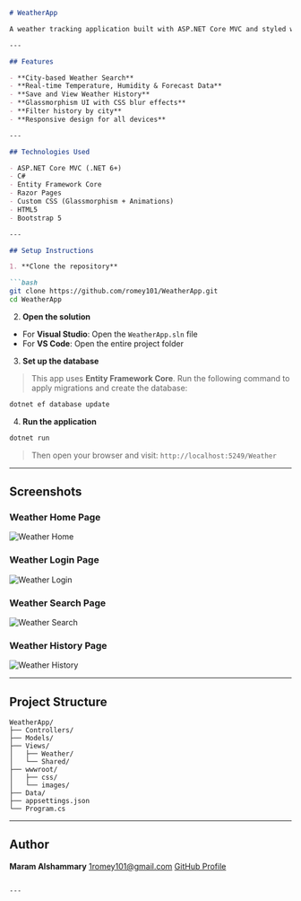 ````markdown
# WeatherApp

A weather tracking application built with ASP.NET Core MVC and styled with custom CSS. Users can select cities, view current weather data, and save or review weather history.

---

## Features

- **City-based Weather Search**
- **Real-time Temperature, Humidity & Forecast Data**
- **Save and View Weather History**
- **Glassmorphism UI with CSS blur effects**
- **Filter history by city**
- **Responsive design for all devices**

---

## Technologies Used

- ASP.NET Core MVC (.NET 6+)
- C#
- Entity Framework Core
- Razor Pages
- Custom CSS (Glassmorphism + Animations)
- HTML5
- Bootstrap 5

---

## Setup Instructions

1. **Clone the repository**

```bash
git clone https://github.com/romey101/WeatherApp.git
cd WeatherApp
````

2. **Open the solution**

* For **Visual Studio**: Open the `WeatherApp.sln` file
* For **VS Code**: Open the entire project folder

3. **Set up the database**

> This app uses **Entity Framework Core**. Run the following command to apply migrations and create the database:

```bash
dotnet ef database update
```

4. **Run the application**

```bash
dotnet run
```

> Then open your browser and visit:
> `http://localhost:5249/Weather`

---

## Screenshots


### Weather Home Page

![Weather Home](screenshots/weather_home.png)

### Weather Login Page

![Weather Login](screenshots/weather_login.png)

### Weather Search Page

![Weather Search](screenshots/weather_search.png)

### Weather History Page

![Weather History](screenshots/weather_history.png)

---

## Project Structure

```
WeatherApp/
├── Controllers/
├── Models/
├── Views/
│   ├── Weather/
│   └── Shared/
├── wwwroot/
│   ├── css/
│   └── images/
├── Data/
├── appsettings.json
└── Program.cs
```

---



## Author

**Maram Alshammary**
[1romey101@gmail.com](mailto:1romey101@gmail.com)
[GitHub Profile](https://github.com/romey101)

```

---

```
